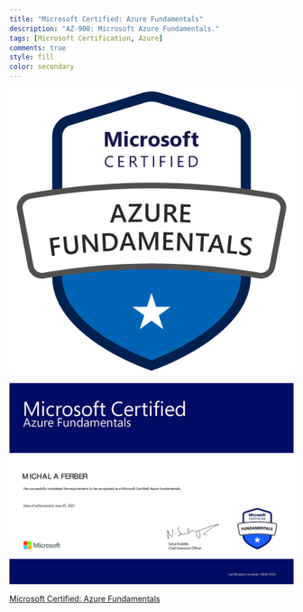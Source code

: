 ```yaml
---
title: "Microsoft Certified: Azure Fundamentals"
description: "AZ-900: Microsoft Azure Fundamentals."
tags: [Microsoft Certification, Azure]
comments: true
style: fill
color: secondary
---
```


<img class="d-block w-25" src="/assets/badges/microsoft-azure-fundamentals.png">

![Microsoft Certified Azure Fundamentals](/assets/certs/Microsoft_Certified_Professional_Certificate_1-pdf.jpg)

[Microsoft Certified: Azure Fundamentals](https://learn.microsoft.com/en-us/credentials/certifications/azure-fundamentals/)
